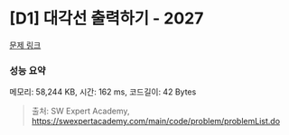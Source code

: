 # [D1] 대각선 출력하기 - 2027 

[문제 링크](https://swexpertacademy.com/main/code/problem/problemDetail.do?contestProbId=AV5QFuZ6As0DFAUq) 

### 성능 요약

메모리: 58,244 KB, 시간: 162 ms, 코드길이: 42 Bytes



> 출처: SW Expert Academy, https://swexpertacademy.com/main/code/problem/problemList.do
